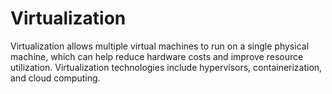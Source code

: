 # Virtualization

Virtualization allows multiple virtual machines to run on a single physical machine, which can help reduce hardware costs and improve resource utilization. Virtualization technologies include hypervisors, containerization, and cloud computing.
